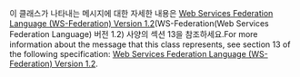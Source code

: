 <span data-ttu-id="945c7-101">이 클래스가 나타내는 메시지에 대한 자세한 내용은 [Web Services Federation Language (WS-Federation) Version 1.2](https://docs.oasis-open.org/wsfed/federation/v1.2/os/ws-federation-1.2-spec-os.html)(WS-Federation(Web Services Federation Language) 버전 1.2) 사양의 섹션 13을 참조하세요.</span><span class="sxs-lookup"><span data-stu-id="945c7-101">For more information about the message that this class represents, see section 13 of the following specification: [Web Services Federation Language (WS-Federation) Version 1.2](https://docs.oasis-open.org/wsfed/federation/v1.2/os/ws-federation-1.2-spec-os.html).</span></span>
